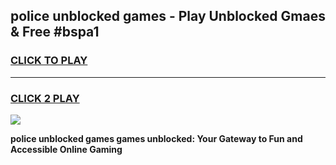 
## police unblocked games - Play Unblocked Gmaes & Free #bspa1
<h3>
<a href="https://premium.freeplayer.one?title=police_unblocked_games&ref=03M">CLICK TO PLAY</a></h3>
<hr>

<h3>
<a href="https://premium.freeplayer.one?title=police_unblocked_games&ref=03M">CLICK 2 PLAY</a>
  
</h3>

<a href="https://premium.freeplayer.one?title=police_unblocked_games&ref=03M"><img src="https://clearcache.store/games.png"></a>


**police unblocked games games unblocked: Your Gateway to Fun and Accessible Online Gaming**
